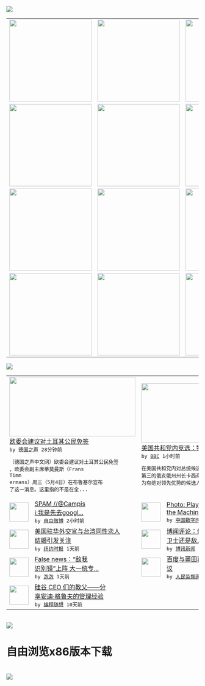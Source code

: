 

<a href="https://github.com/greatfire/z/raw/master/FreeBrowser.apk"><img src="https://raw.githubusercontent.com/greatfire/wiki/master/x/header.png" /></a><table><tr><td width="262" align="center" valign="center"><a href="https://github.com/greatfire/wiki/wiki/nyt" title="纽约时报中文网 国际纵览"><img src="https://raw.githubusercontent.com/greatfire/wiki/master/x/nyt_flag.png" width="215"/></a></td><td width="262" align="center" valign="center"><a href="https://github.com/greatfire/wiki/wiki/dw" title=""><img src="https://raw.githubusercontent.com/greatfire/wiki/master/x/dw_flag.png" width="215"/></a></td><td width="262" align="center" valign="center"><a href="https://github.com/greatfire/wiki/wiki/rmjd" title=""><img src="https://raw.githubusercontent.com/greatfire/wiki/master/x/rmjd_flag.png" width="215"/></a></td></tr><tr><td width="262" align="center" valign="center"><a href="https://github.com/paopaonetizen/website" title="泡泡 - 未经审查的互联网信息"><img src="https://raw.githubusercontent.com/greatfire/wiki/master/x/pp_flag.png" width="215"/></a></td><td width="262" align="center" valign="center"><a href="https://github.com/getlantern/mirror" title="以及自由微博和GreatFire.org官方中文论坛"><img src="https://raw.githubusercontent.com/greatfire/wiki/master/x/lantern_flag.png" width="215"/></a></td><td width="262" align="center" valign="center"><a href="https://github.com/cdtmirrors/m/" title=""><img src="https://raw.githubusercontent.com/greatfire/wiki/master/x/cdt_flag.png" width="215"/></a></td></tr><tr><td width="262" align="center" valign="center"><a href="https://github.com/program-think/blog" title="编程随想的博客"><img src="https://raw.githubusercontent.com/greatfire/wiki/master/x/pt_flag.png" width="215"/></a></td><td width="262" align="center" valign="center"><a href="https://github.com/greatfire/wiki/wiki/bbc" title=""><img src="https://raw.githubusercontent.com/greatfire/wiki/master/x/bbc_flag.png" width="215"/></a></td><td width="262" align="center" valign="center"><a href="https://github.com/freeweibo/s" title="自由微博 - 匿名和不受屏蔽的新浪微博搜索"><img src="https://raw.githubusercontent.com/greatfire/wiki/master/x/fw_flag.png" width="215"/></a></td></tr><tr><td width="262" align="center" valign="center"><a href="https://github.com/greatfire/wiki/wiki/google" title=""><img src="https://raw.githubusercontent.com/greatfire/wiki/master/x/google_flag.png" width="215"/></a></td><td width="262" align="center" valign="center"><a href="https://github.com/bxnews/boxun" title=""><img src="https://raw.githubusercontent.com/greatfire/wiki/master/x/bx_flag.png" width="215"/></a></td><td width="262" align="center" valign="center"><a href="https://github.com/greatfire/wiki/wiki/open-source" title="欢迎访问GreatFire.org开发者项目网站"><img src="https://raw.githubusercontent.com/greatfire/wiki/master/x/open-source_flag.png" width="215"/></a></td></tr></table><img src="https://raw.githubusercontent.com/greatfire/wiki/master/x/newsfeed text.png" /><table cols="4"><tr><td colspan="2" width="380"><a href="http://dw.com/p/1IiRn?maca=chi-GK-text-greatfire-all-chinese-15625-xml-mrss"><img src="http://www.dw.com/image/0,,16259018_302,00.jpg" width="330" height="156"/></a></br><a href="http://dw.com/p/1IiRn?maca=chi-GK-text-greatfire-all-chinese-15625-xml-mrss">欧委会建议对土耳其公民免签</a></br><kbd> by <a href="http://dw.de">德国之声</a> 28分钟前 </kbd></br><pre>（德国之声中文网）欧委会建议对土耳其公民免签<br/>，欧委会副主席蒂莫曼斯（Frans Timm<br/>ermans）周三（5月4日）在布鲁塞尔宣布<br/>了这一消息。这里指的不是在全...</pre></td><td colspan="2" width="380"><a href="http://www.bbc.com/zhongwen/simp/world/2016/05/160504_us_republican_trump"><img src="http://a.files.bbci.co.uk/worldservice/live/assets/images/2016/05/04/160504164200_k_144x81_reuters_nocredit.jpg" width="330" height="156"/></a></br><a href="http://www.bbc.com/zhongwen/simp/world/2016/05/160504_us_republican_trump">美国共和党内竞选：特朗普最后对手退出</a></br><kbd> by <a href="http://www.bbc.co.uk/zhongwen/simp">BBC</a> 1小时前 </kbd></br><pre>在美国共和党内对总统候选人提名的竞争中，排名<br/>第三的俄亥俄州州长卡西奇退出选举，使特朗普成<br/>为有绝对领先优势的候选人。</pre></td></tr><tr><td><img src="http://ww4.sinaimg.cn/large/473f8cfdgw1f3jmhgp3xej20k00zk0xy.jpg" width="50" height="50"/></td><td width="280"><a href="https://freeweibo.com/weibo/3971563190041606">SPAM //@Campis<br/>i:我是先去googl...</a></br><kbd> by <a href="https://freeweibo.com/">自由微博</a> 2小时前 </kbd></td><td><img src="http://i2.wp.com/chinadigitaltimes.net/chinese/files/2016/05/26516078690_59279a9a16_z.jpg?resize=640%2C426" width="50" height="50"/></td><td width="280"><a href="http://feedproxy.google.com/~r/chinadigitaltimes/IyPt/~3/Zy2JnbyWQI0/">Photo: Playing<br/> the Machin...</a></br><kbd> by <a href="http://chinadigitaltimes.net/chinese/">中国数字时代</a> 4小时前 </kbd></td></tr><tr><td><img src="https://raw.githubusercontent.com/greatfire/wiki/master/x/nyt_logo.png" width="50" height="50"/></td><td width="280"><a href="https://d7odklm2qes9e.cloudfront.net/china/20160504/c04shanghai/">美国驻华外交官与台湾同性恋人<br/>结婚引发关注</a></br><kbd> by <a href="http://m.cn.nytimes.com/">纽约时报</a> 1天前 </kbd></td><td><img src="http://www.boxun.com/news/images/2016/05/201605041950pubvp1.jpg" width="50" height="50"/></td><td width="280"><a href="http://www.boxun.com/news/gb/pubvp/2016/05/201605041950.shtml">博闻评论：做新闻和言论自由的<br/>卫士还是敌人？请看博讯...</a></br><kbd> by <a href="http://www.boxun.com">博讯新闻</a> 1天前 </kbd></td></tr><tr><td><img src="https://pao-pao.net/sites/pao-pao.net/files/styles/large/public/da_shu_ju_.jpg?itok=x7c_iRxJ" width="50" height="50"/></td><td width="280"><a href="https://pao-pao.net/article/688">False news：“敌我<br/>识别镜”上阵 大一统专...</a></br><kbd> by <a href="https://pao-pao.net">泡泡</a> 1天前 </kbd></td><td><img src="https://raw.githubusercontent.com/greatfire/wiki/master/x/rmjd_logo.png" width="50" height="50"/></td><td width="280"><a href="http://www.rmjdw.com//jiaodianwangtan/20160502/15528.html">百度与莆田再陷“虚假广告”争<br/>议 </a></br><kbd> by <a href="http://www.rmjdw.com/">人民监督网</a> 2天前 </kbd></td></tr><tr><td><img src="https://lh3.googleusercontent.com/sMUbBGt-8JQpr_t2wogfT7BYFCdefXSgRC9jTjI2qgBafnr-rGigfkDtOFi1M1SUGdbCC2_nOXUzp-QGv5t5FtDlrsVfYlxliT6cDvuSeTcpRLJJm3QoYtY4GTgUslBVboo8MCcPzLU" width="50" height="50"/></td><td width="280"><a href="http://feedproxy.google.com/~r/programthink/~3/drmgGUT99k4/Andy-Grove-Quotes-on-Leadership.html">硅谷 CEO 们的教父——分<br/>享安迪·格鲁夫的管理经验</a></br><kbd> by <a href="http://program-think.blogspot.com">编程随想</a> 10天前 </kbd></td></table></br><a href="https://github.com/greatfire/z/raw/master/FreeBrowser.apk"><img src="https://raw.githubusercontent.com/greatfire/wiki/master/x/download app.png" /></a><h1>自由浏览x86版本下载<h1><a href="https://github.com/greatfire/z/raw/master/FreeBrowser-x86.apk"><img src="https://raw.githubusercontent.com/greatfire/images/master/fb86.qr.png" /></a>